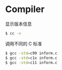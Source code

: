 # Compiler

显示版本信息

```sh
$ cc -v
```

调用不同的 C 标准

```sh
$ gcc -std=c99 inform.c
$ gcc -std=c1x inform.c
$ gcc -std=c11 inform.c
```
